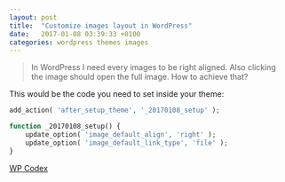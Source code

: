 ```yaml
---
layout: post
title:  "Customize images layout in WordPress"
date:   2017-01-08 03:39:33 +0100
categories: wordpress themes images
---
```

>In WordPress I need every images to be right aligned. Also clicking the image should open the full image. How to achieve that?

This would be the code you need to set inside your theme:

``` php 
add_action( 'after_setup_theme', '_20170108_setup' );

function _20170108_setup() {
    update_option( 'image_default_align', 'right' );
    update_option( 'image_default_link_type', 'file' );
}
```

[WP Codex](https://codex.wordpress.org/Option_Reference)
